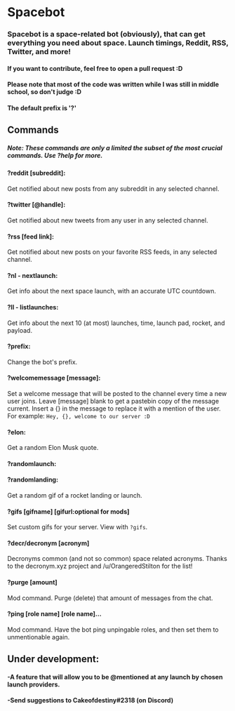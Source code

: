 # Spacebot

### Spacebot is a space-related bot (obviously), that can get everything you need about space. Launch timings, Reddit, RSS, Twitter, and more!

#### If you want to contribute, feel free to open a pull request :D

#### Please note that most of the code was written while I was still in middle school, so don't judge :D

#### The default prefix is '?'

## Commands 
##### Note: These commands are only a limited the subset of the most crucial commands. Use ?help for more.

#### ?reddit [subreddit]:
Get notified about new posts from any subreddit in any selected channel.

#### ?twitter [@handle]:
Get notified about new tweets from any user in any selected channel.

#### ?rss [feed link]:
Get notified about new posts on your favorite RSS feeds, in any selected channel.

#### ?nl - nextlaunch:
Get info about the next space launch, with an accurate UTC countdown.

#### ?ll - listlaunches:
Get info about the next 10 (at most) launches, time, launch pad, rocket, and payload.

#### ?prefix:
Change the bot's prefix.

#### ?welcomemessage [message]:
Set a welcome message that will be posted to the channel every time a new user joins.
Leave [message] blank to get a pastebin copy of the message current.
Insert a {} in the message to replace it with a mention of the user.
For example: `Hey, {}, welcome to our server :D`

#### ?elon:
Get a random Elon Musk quote.

#### ?randomlaunch:
#### ?randomlanding:
Get a random gif of a rocket landing or launch.

#### ?gifs [gifname] [gifurl:optional for mods]
Set custom gifs for your server. View with `?gifs`.

#### ?decr/decronym [acronym]
Decronyms common (and not so common) space related acronyms.
Thanks to the decronym.xyz project and /u/OrangeredStilton for the list!

#### ?purge [amount]
Mod command. Purge (delete) that amount of messages from the chat.

#### ?ping [role name] [role name]...
Mod command. Have the bot ping unpingable roles, and then set them to unmentionable again.



## Under development:


#### -A feature that will allow you to be @mentioned at any launch by chosen launch providers.

#### -Send suggestions to Cakeofdestiny#2318 (on Discord)

